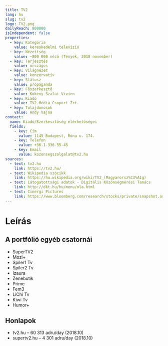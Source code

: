 ```yaml
---
title: TV2
lang: hu
slug: tv2
logo: TV2.png
dailyReach: 800000
isIndependent: false
properties:
  - key: Kategória
    value: kereskedelmi televízió
  - key: Nézettség
    value: ~800 000 néző (Tények, 2018 november)
  - key: Terjesztés
    value: országos
  - key: Világnézet
    value: konzervatív
  - key: Státusz
    value: propaganda
  - key: Főszerkesztő
    value: Kökény-Szalai Vivien
  - key: Kiadó
    value: TV2 Média Csoport Zrt.
  - key: Tulajdonosok
    value: Andy Vajna
contact:
  name: Kiadó/Szerkesztőség elérhetőségei
  fields:
    - key: Cím
      value: 1145 Budapest, Róna u. 174.
    - key: Telefon
      value: +36-1-336-55-45
    - key: Email
      value: kozonsegszolgalat@tv2.hu
sources:
  - text: tv2.hu
    link: https://tv2.hu/
  - text: Wikipedia szócikk
    link: https://hu.wikipedia.org/wiki/TV2_(Magyarorsz%C3%A1g)
  - text: Látogatottsági adatok - Digitális Közönségmérési Tanács
    link: http://dkt.hu/hu/menu/ola.html
  - text: Cinergi Pictures
    link: https://www.bloomberg.com/research/stocks/private/snapshot.asp?privcapId=335017
---
```


# Leírás

## A portfólió egyéb csatornái

* SuperTV2
* Mozi+
* Spíler1 Tv
* Spíler2 Tv
* Izaura
* Zenebutik
* Prime
* Fem3
* LiChi Tv
* Kiwi Tv
* Humor+

## Honlapok

* tv2.hu – 60 313 adru/day (2018.10)
* supertv2.hu – 4 301 adru/day (2018.10)
